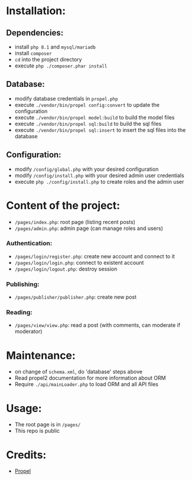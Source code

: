 # Installation:
## Dependencies:
* install ``php 8.1`` and ``mysql/mariadb``
* install ``composer``
* ``cd`` into the project directory
* execute ``php ./composer.phar install``

## Database:
* modify database credentials in ``propel.php``
* execute ``./vendor/bin/propel config:convert`` to update the configuration
* execute ``./vendor/bin/propel model:build`` to build the model files
* execute ``./vendor/bin/propel sql:build`` to build the sql files
* execute ``./vendor/bin/propel sql:insert`` to insert the sql files into the database

## Configuration:
* modify ``/config/global.php`` with your desired configuration
* modify ``/config/install.php`` with your desired admin user credentials
* execute ``php ./config/install.php`` to create roles and the admin user

# Content of the project:
* ``/pages/index.php``: root page (listing recent posts)
* ``/pages/admin.php``: admin page (can manage roles and users)
### Authentication:
* ``/pages/login/register.php``: create new account and connect to it
* ``/pages/login/login.php``: connect to existent account
* ``/pages/login/logout.php``: destroy session
### Publishing:
* ``/pages/publisher/publisher.php``: create new post
### Reading:
* ``/pages/view/view.php``: read a post (with comments, can moderate if moderator)

# Maintenance:
* on change of ``schema.xml``, do 'database' steps above
* Read propel2 documentation for more information about ORM
* Require ``./api/mainLoader.php`` to load ORM and all API files

# Usage:
* The root page is in ``/pages/``
* This repo is public

# Credits:
* [Propel](https://github.com/propelorm/Propel2)